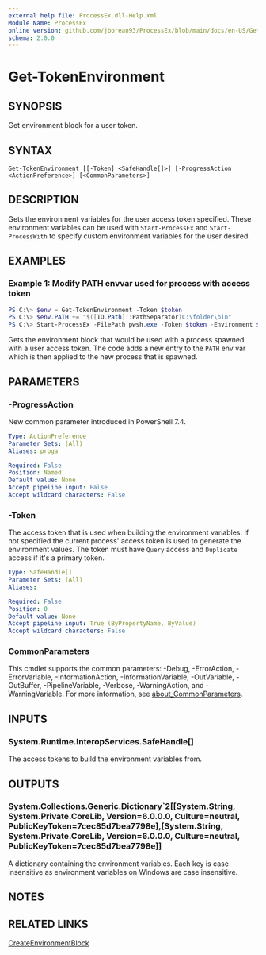 ```yaml
---
external help file: ProcessEx.dll-Help.xml
Module Name: ProcessEx
online version: github.com/jborean93/ProcessEx/blob/main/docs/en-US/Get-TokenEnvironment.md
schema: 2.0.0
---
```


# Get-TokenEnvironment

## SYNOPSIS
Get environment block for a user token.

## SYNTAX

```
Get-TokenEnvironment [[-Token] <SafeHandle[]>] [-ProgressAction <ActionPreference>] [<CommonParameters>]
```

## DESCRIPTION
Gets the environment variables for the user access token specified.
These environment variables can be used with `Start-ProcessEx` and `Start-ProcessWith` to specify custom environment variables for the user desired.

## EXAMPLES

### Example 1: Modify PATH envvar used for process with access token
```powershell
PS C:\> $env = Get-TokenEnvironment -Token $token
PS C:\> $env.PATH += "$([IO.Path]::PathSeparator)C:\folder\bin"
PS C:\> Start-ProcessEx -FilePath pwsh.exe -Token $token -Environment $env
```

Gets the environment block that would be used with a process spawned with a user access token.
The code adds a new entry to the `PATH` env var which is then applied to the new process that is spawned.

## PARAMETERS

### -ProgressAction
New common parameter introduced in PowerShell 7.4.

```yaml
Type: ActionPreference
Parameter Sets: (All)
Aliases: proga

Required: False
Position: Named
Default value: None
Accept pipeline input: False
Accept wildcard characters: False
```

### -Token
The access token that is used when building the environment variables.
If not specified the current process' access token is used to generate the environment values.
The token must have `Query` access and `Duplicate` access if it's a primary token.

```yaml
Type: SafeHandle[]
Parameter Sets: (All)
Aliases:

Required: False
Position: 0
Default value: None
Accept pipeline input: True (ByPropertyName, ByValue)
Accept wildcard characters: False
```

### CommonParameters
This cmdlet supports the common parameters: -Debug, -ErrorAction, -ErrorVariable, -InformationAction, -InformationVariable, -OutVariable, -OutBuffer, -PipelineVariable, -Verbose, -WarningAction, and -WarningVariable. For more information, see [about_CommonParameters](http://go.microsoft.com/fwlink/?LinkID=113216).

## INPUTS

### System.Runtime.InteropServices.SafeHandle[]
The access tokens to build the environment variables from.

## OUTPUTS

### System.Collections.Generic.Dictionary`2[[System.String, System.Private.CoreLib, Version=6.0.0.0, Culture=neutral, PublicKeyToken=7cec85d7bea7798e],[System.String, System.Private.CoreLib, Version=6.0.0.0, Culture=neutral, PublicKeyToken=7cec85d7bea7798e]]
A dictionary containing the environment variables. Each key is case insensitive as environment variables on Windows are case insensitive.

## NOTES

## RELATED LINKS

[CreateEnvironmentBlock](https://docs.microsoft.com/en-us/windows/win32/api/userenv/nf-userenv-createenvironmentblock)
